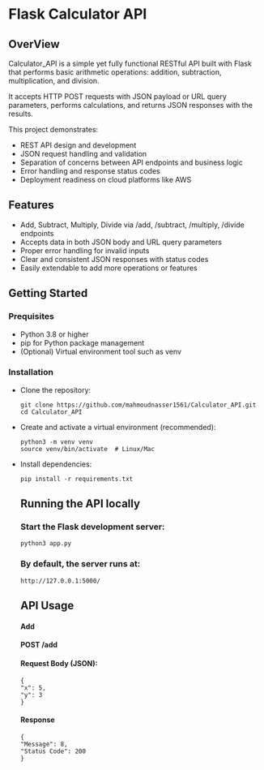 # Flask Calculator API

## OverView
Calculator_API is a simple yet fully functional RESTful API built with Flask that performs basic arithmetic operations: addition, subtraction, multiplication, and division.

It accepts HTTP POST requests with JSON payload or URL query parameters, performs calculations, and returns JSON responses with the results.

This project demonstrates:
- REST API design and development
- JSON request handling and validation
- Separation of concerns between API endpoints and business logic
- Error handling and response status codes
- Deployment readiness on cloud platforms like AWS

## Features
- Add, Subtract, Multiply, Divide via /add, /subtract, /multiply, /divide endpoints
- Accepts data in both JSON body and URL query parameters
- Proper error handling for invalid inputs 
- Clear and consistent JSON responses with status codes
- Easily extendable to add more operations or features

## Getting Started
### Prequisites
- Python 3.8 or higher
- pip for Python package management
- (Optional) Virtual environment tool such as venv

### Installation
- Clone the repository:
  ```
  git clone https://github.com/mahmoudnasser1561/Calculator_API.git
  cd Calculator_API
  ```
- Create and activate a virtual environment (recommended):
  ```
  python3 -m venv venv
  source venv/bin/activate  # Linux/Mac
  ```
- Install dependencies:
  ```
  pip install -r requirements.txt
  ```
  ## Running the API locally
  ### Start the Flask development server:
  ```
  python3 app.py
  ```
  ### By default, the server runs at:
  ```
  http://127.0.0.1:5000/

  ```

  ## API Usage
  #### Add
  #### POST /add
  #### Request Body (JSON):
  ```
  {
  "x": 5,
  "y": 3
  }
  
  ```
  #### Response
  ```
  {
  "Message": 8,
  "Status Code": 200
  }
  
  ```

